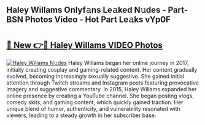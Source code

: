 ## Haley Willams Onlyf𝚊ns Le𝚊ked N𝚞des - Part-BSN Photos Video - Hot Part Le𝚊ks vYp0F

# <h2><a href="http://ab70254.deff.icu/?id=Haley+Willams">🔗 New 👉🔴 Haley Willams VIDEO Photos</a></h2>

[![Haley Willams N𝚞des](https://i.imgur.com/rIISA9y.gif)](http://ab70254.deff.icu/?id=Haley+Willams)
Haley Willams began her online journey in 2017, initially creating cosplay and gaming-related content. Her content gradually evolved, becoming increasingly sexually suggestive. She gained initial attention through Twitch streams and Instagram posts featuring provocative imagery and suggestive commentary. In 2015, Haley Willams expanded her online presence by creating a YouTube channel. She began posting vlogs, comedy skits, and gaming content, which quickly gained traction. Her unique blend of humor, authenticity, and vulnerability resonated with viewers, leading to a steady growth in her subscriber base.
